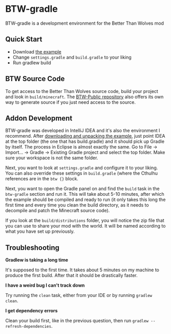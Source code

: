 # BTW-gradle

BTW-gradle is a development environment for the Better Than Wolves mod

## Quick Start

* Download [the example](https://github.com/BTW-Community/BTW-gradle/archive/refs/heads/example.zip)
* Change `settings.gradle` and `build.gradle` to your liking
* Run gradlew build

## BTW Source Code

To get access to the Better Than Wolves source code, build your project and look in `build/minecraft`. The [BTW-Public repository](https://github.com/BTW-Community/BTW-Public) also offers its own way to generate source if you just need access to the source.

## Addon Development

BTW-gradle was developed in IntelliJ IDEA and it's also the environment I recommend. After [downloading and unpacking the example](https://github.com/BTW-Community/BTW-gradle/archive/refs/heads/example.zip), just point IDEA at the top folder (the one that has build.gradle) and it should pick up Gradle by itself. The process in Eclipse is almost exactly the same. Go to File -> Import... -> Gradle -> Existing Gradle project and select the top folder. Make sure your workspace is not the same folder.

Next, you want to look at `settings.gradle` and configure it to your liking. You can also override these settings in `build.gradle` (where the Cthulhu references are in the `btw {}` block.

Next, you want to open the Gradle panel on and find the `build` task in the `btw-gradle` section and run it. This will take about 5-10 minutes, after which the example should be compiled and ready to run (it only takes this long the first time and every time you clean the build directory, as it needs to decompile and patch the Minecraft source code).

If you look at the `build/distributions` folder, you will notice the zip file that you can use to share your mod with the world. It will be named according to what you have set up previously.

## Troubleshooting

**Gradlew is taking a long time**

It's supposed to the first time. It takes about 5 minutes on my machine to produce the first build. After that it should be drastically faster.

**I have a weird bug I can't track down**

Try running the `clean` task, either from your IDE or by running `gradlew clean`.

**I get dependency errors**

Clean your build first, like in the previous question, then run `gradlew --refresh-dependencies`.
